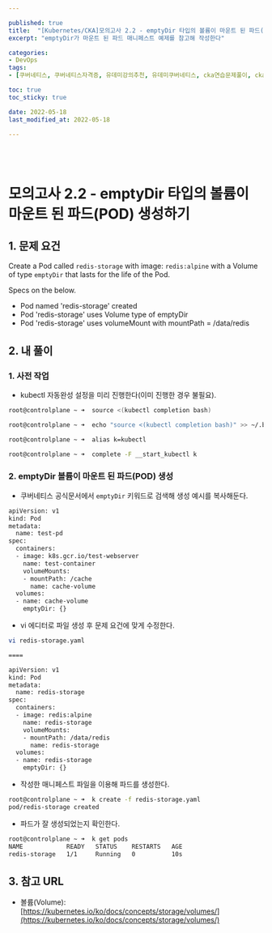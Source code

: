 ```yaml
---

published: true
title:  "[Kubernetes/CKA]모의고사 2.2 - emptyDir 타입의 볼륨이 마운트 된 파드(POD) 생성하기"
excerpt: "emptyDir가 마운트 된 파드 매니페스트 예제를 참고해 작성한다"

categories:
- DevOps
tags:
- [쿠버네티스, 쿠버네티스자격증, 유데미강의추천, 유데미쿠버네티스, cka연습문제풀이, cka덤프, cka기출문제, cka, kubernetes, kubernetesnetworking, k8s, DevOpsengineer, 데브옵스, 데브옵스엔지니어]

toc: true
toc_sticky: true

date: 2022-05-18
last_modified_at: 2022-05-18

---
```


<br/><br/>

# 모의고사 2.2 - emptyDir 타입의 볼륨이 마운트 된 파드(POD) 생성하기

## 1. 문제 요건

Create a Pod called `redis-storage` with image: `redis:alpine` with a Volume of type `emptyDir` that lasts for the life of the Pod.

Specs on the below.

- Pod named 'redis-storage' created
- Pod 'redis-storage' uses Volume type of emptyDir
- Pod 'redis-storage' uses volumeMount with mountPath = /data/redis

## 2. 내 풀이

### 1. 사전 작업

- kubectl 자동완성 설정을 미리 진행한다(이미 진행한 경우 불필요).

```bash
root@controlplane ~ ➜  source <(kubectl completion bash)

root@controlplane ~ ➜  echo "source <(kubectl completion bash)" >> ~/.bashrc 

root@controlplane ~ ➜  alias k=kubectl

root@controlplane ~ ➜  complete -F __start_kubectl k
```

### 2. emptyDir 볼륨이 마운트 된 파드(POD) 생성

- 쿠버네티스 공식문서에서 `emptyDir` 키워드로 검색해 생성 예시를 복사해둔다.

```bash
apiVersion: v1
kind: Pod
metadata:
  name: test-pd
spec:
  containers:
  - image: k8s.gcr.io/test-webserver
    name: test-container
    volumeMounts:
    - mountPath: /cache
      name: cache-volume
  volumes:
  - name: cache-volume
    emptyDir: {}
```

- vi 에디터로 파일 생성 후 문제 요건에 맞게 수정한다.

```bash
vi redis-storage.yaml

====

apiVersion: v1
kind: Pod
metadata:
  name: redis-storage
spec:
  containers:
  - image: redis:alpine
    name: redis-storage
    volumeMounts:
    - mountPath: /data/redis
      name: redis-storage
  volumes:
  - name: redis-storage
    emptyDir: {}
```

- 작성한 매니페스트 파일을 이용해 파드를  생성한다.

```bash
root@controlplane ~ ➜  k create -f redis-storage.yaml 
pod/redis-storage created
```

- 파드가 잘 생성되었는지 확인한다.

```bash
root@controlplane ~ ➜  k get pods
NAME            READY   STATUS    RESTARTS   AGE
redis-storage   1/1     Running   0          10s
```

## 3. 참고 URL

- 볼륨(Volume): [https://kubernetes.io/ko/docs/concepts/storage/volumes/](https://kubernetes.io/ko/docs/concepts/storage/volumes/)